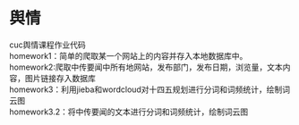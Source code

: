 # 舆情
cuc舆情课程作业代码  
homework1：简单的爬取某一个网站上的内容并存入本地数据库中。  
homework2:爬取中传要闻中所有地网站，发布部门，发布日期，浏览量，文本内容，图片链接存入数据库  
homework3：利用jieba和wordcloud对十四五规划进行分词和词频统计，绘制词云图  
homework3.2：将中传要闻的文本进行分词和词频统计，绘制词云图  
